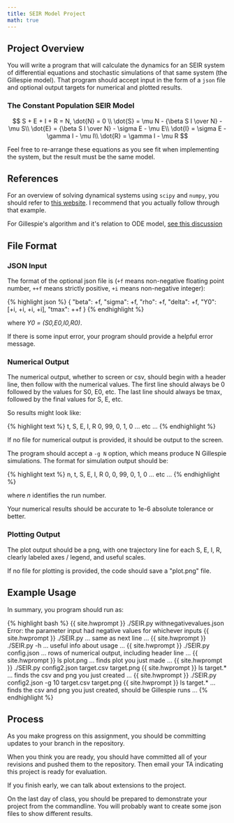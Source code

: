 ```yaml
---
title: SEIR Model Project
math: true
---
```


## Project Overview

You will write a program that will calculate the dynamics for an SEIR
system of differential equations and stochastic simulations of that same system (the Gillespie model).  That program should accept input in the form
of a `json` file and optional output targets for numerical and plotted results.

### The Constant Population SEIR Model

$$
S + E + I + R = N, \dot{N} = 0 \\
\dot{S} = \mu N - {\beta S I \over N} - \mu S\\
\dot{E} = {\beta S I \over N} - \sigma E - \mu E\\
\dot{I} = \sigma E - \gamma I - \mu I\\
\dot{R} = \gamma I - \mu R
$$

Feel free to re-arrange these equations as you see fit when implementing the system, but the result must be the same model.

## References

For an overview of solving dynamical systems using `scipy` and `numpy`, you should
refer to [this website](http://www.gribblelab.org/compneuro2012/2_Modelling_Dynamical_Systems.html).
I recommend that you actually follow through that example.

For Gillespie's algorithm and it's relation to ODE model, [see this discussion](http://plaza.ufl.edu/pulliam/training/icddrb/Welcome_files/Pulliam_ICDDRB_Day2.pdf)

## File Format

### JSON Input

The format of the optional json file is (`+f` means non-negative floating point number, `++f` means strictly positive, `+i` means non-negative integer):

{% highlight json %}
{
  "beta": +f,
  "sigma": +f,
  "rho": +f,
  "delta": +f,
  "Y0": [+i, +i, +i, +i],
  "tmax": ++f
}
{% endhighlight %}

where *Y0 = (S0,E0,I0,R0)*.

If there is some input error, your program should provide a helpful error message.

### Numerical Output

The numerical output, whether to screen or csv, should begin with a header line,
then follow with the numerical values.  The first line should always be 0 followed
by the values for S0, E0, etc.  The last line should always be tmax, followed by the final
values for S, E, etc.

So results might look like:

{% highlight text %}
t, S, E, I, R
0, 99, 0, 1, 0
... etc ...
{% endhighlight %}

If no file for numerical output is provided, it should be output to the screen.

The program should accept a `-g N` option, which means produce N Gillespie simulations.  The format for simulation output should be:

{% highlight text %}
n, t, S, E, I, R
0, 0, 99, 0, 1, 0
... etc ...
{% endhighlight %}

where *n* identifies the run number.

Your numerical results should be accurate to 1e-6 absolute tolerance or better.

### Plotting Output

The plot output should be a png, with one trajectory line for each S, E, I, R,
clearly labeled axes / legend, and useful scales.

If no file for plotting is provided, the code should save a "plot.png" file.

## Example Usage

In summary, you program should run as:

{% highlight bash %}
{{ site.hwprompt }} ./SEIR.py withnegativevalues.json
Error: the parameter input had negative values for whichever inputs
{{ site.hwprompt }} ./SEIR.py
... same as next line ...
{{ site.hwprompt }} ./SEIR.py -h
... useful info about usage ...
{{ site.hwprompt }} ./SEIR.py config.json
... rows of numerical output, including header line ...
{{ site.hwprompt }} ls plot.png
... finds plot you just made ...
{{ site.hwprompt }} ./SEIR.py config2.json target.csv target.png
{{ site.hwprompt }} ls target.*
... finds the csv and png you just created ...
{{ site.hwprompt }} ./SEIR.py config2.json -g 10 target.csv target.png
{{ site.hwprompt }} ls target.*
... finds the csv and png you just created, should be Gillespie runs ...
{% endhighlight %}

## Process

As you make progress on this assignment, you should be committing updates to your
branch in the repository.

When you think you are ready, you should have committed all of your revisions and pushed
them to the repository.  Then email your TA indicating this project is ready for evaluation.

If you finish early, we can talk about extensions to the project.

On the last day of class, you should be prepared to demonstrate your project from the commandline.  You will probably want to create some json files to show different results.